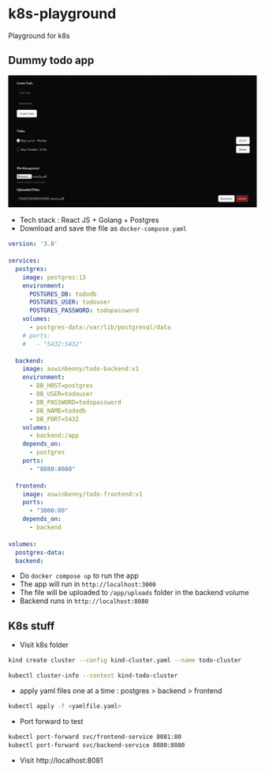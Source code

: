 # k8s-playground
Playground for k8s

## Dummy todo app
![screenshot](./assets/screenshot1.png)
- Tech stack : React JS + Golang + Postgres
- Download and save the file as `docker-compose.yaml`
```yaml
version: '3.8'

services:
  postgres:
    image: postgres:13
    environment:
      POSTGRES_DB: tododb
      POSTGRES_USER: todouser
      POSTGRES_PASSWORD: todopassword
    volumes:
      - postgres-data:/var/lib/postgresql/data
    # ports:
    #   - "5432:5432"

  backend:
    image: aswinbenny/todo-backend:v1
    environment:
      - DB_HOST=postgres
      - DB_USER=todouser
      - DB_PASSWORD=todopassword
      - DB_NAME=tododb
      - DB_PORT=5432
    volumes:
      - backend:/app
    depends_on:
      - postgres
    ports:
      - "8080:8080"

  frontend:
    image: aswinbenny/todo-frontend:v1
    ports:
      - "3000:80"
    depends_on:
      - backend

volumes:
  postgres-data:
  backend:
```
- Do `docker compose up` to run the app
- The app will run in `http://localhost:3000`
- The file will be uploaded to `/app/uploads` folder in the backend volume
- Backend runs in `http://localhost:8080`

## K8s stuff 
- Visit k8s folder

```bash
kind create cluster --config kind-cluster.yaml --name todo-cluster
```

```bash
kubectl cluster-info --context kind-todo-cluster
```
- apply yaml files one at a time : postgres > backend > frontend
```bash
kubectl apply -f <yamlfile.yaml>
```
- Port forward to test 
```bash
kubectl port-forward svc/frontend-service 8081:80 
kubectl port-forward svc/backend-service 8080:8080
```
- Visit http://localhost:8081 
